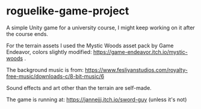 # roguelike-game-project
A simple Unity game for a university course, I might keep working on it after the course ends.

For the terrain assets I used the Mystic Woods asset pack by Game Endeavor, colors slightly modified: https://game-endeavor.itch.io/mystic-woods .

The background music is from: https://www.fesliyanstudios.com/royalty-free-music/downloads-c/8-bit-music/6

Sound effects and art other than the terrain are self-made.

The game is running at: https://jannejjj.itch.io/sword-guy (unless it's not)
